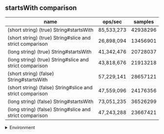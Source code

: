 ## startsWith comparison

|name|ops/sec|samples|
|-|-|-|
|(short string) (true) String#startsWith|85,533,273|42938296|
|(short string) (true) String#slice and strict comparison|26,898,094|13456901|
|(long string) (true) String#startsWith|41,342,476|20728037|
|(long string) (true) String#slice and strict comparison|43,818,676|21913218|
|(short string) (false) String#startsWith|57,229,141|28657121|
|(short string) (false) String#slice and strict comparison|47,559,096|24176356|
|(long string) (false) String#startsWith|73,051,235|36526299|
|(long string) (false) String#slice and strict comparison|47,243,288|23667421|


<details>
<summary>Environment</summary>

* __Machine:__ linux x64 | 4 vCPUs | 7.6GB Mem
* __Run:__ Fri Oct 11 2024 21:41:42 GMT+0000 (Coordinated Universal Time)
* __Node:__ `v20.17.0`
</details>

<!--
{"environment":{"platform":"linux","arch":"x64","cpus":4,"totalMemory":7.597881317138672},"benchmarks":[{"name":"(short string) (true) String#startsWith","opsSec":85533273.41516979,"samples":42938296},{"name":"(short string) (true) String#slice and strict comparison","opsSec":26898094.104800865,"samples":13456901},{"name":"(long string) (true) String#startsWith","opsSec":41342476.203232,"samples":20728037},{"name":"(long string) (true) String#slice and strict comparison","opsSec":43818676.501127824,"samples":21913218},{"name":"(short string) (false) String#startsWith","opsSec":57229141.92258626,"samples":28657121},{"name":"(short string) (false) String#slice and strict comparison","opsSec":47559096.96346208,"samples":24176356},{"name":"(long string) (false) String#startsWith","opsSec":73051235.74055591,"samples":36526299},{"name":"(long string) (false) String#slice and strict comparison","opsSec":47243288.192459494,"samples":23667421}]}-->
